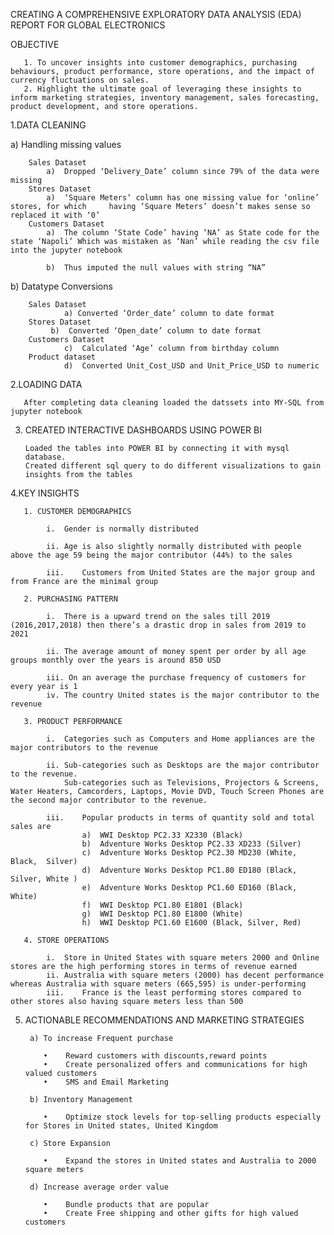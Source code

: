 CREATING A COMPREHENSIVE EXPLORATORY DATA ANALYSIS (EDA) REPORT FOR GLOBAL ELECTRONICS

OBJECTIVE 

       1. To uncover insights into customer demographics, purchasing behaviours, product performance, store operations, and the impact of currency fluctuations on sales. 
       2. Highlight the ultimate goal of leveraging these insights to inform marketing strategies, inventory management, sales forecasting, product development, and store operations.

1.DATA CLEANING 

  a) Handling missing values

        Sales Dataset
            a)	Dropped ‘Delivery_Date’ column since 79% of the data were missing     
        Stores Dataset
            a)	‘Square Meters‘ column has one missing value for ‘online’ stores, for which     having ‘Square Meters’ doesn’t makes sense so replaced it with ‘0’         
        Customers Dataset     
            a)	The column ‘State Code’ having ‘NA’ as State code for the state ‘Napoli’ Which was mistaken as ‘Nan’ while reading the csv file into the jupyter notebook
            
            b)	Thus imputed the null values with string “NA”  

  b) Datatype Conversions

        Sales Dataset
            	a) Converted ‘Order_date’ column to date format
        Stores Dataset
             b)  Converted ‘Open_date’ column to date format
        Customers Dataset  
            	c)  Calculated ‘Age’ column from birthday column
        Product dataset
            	d)  Converted Unit_Cost_USD and Unit_Price_USD to numeric
2.LOADING DATA

       After completing data cleaning loaded the datssets into MY-SQL from jupyter notebook
   
3. CREATED INTERACTIVE DASHBOARDS USING POWER BI 

       Loaded the tables into POWER BI by connecting it with mysql database.
       Created different sql query to do different visualizations to gain insights from the tables
   
4.KEY INSIGHTS

       1. CUSTOMER DEMOGRAPHICS  
            
            i.	Gender is normally distributed     
            
            ii.	Age is also slightly normally distributed with people above the age 59 being the major contributor (44%) to the sales  
                 
            iii.	Customers from United States are the major group and from France are the minimal group 
            
       2. PURCHASING PATTERN 
       
            i.	There is a upward trend on the sales till 2019 (2016,2017,2018) then there’s a drastic drop in sales from 2019 to 2021   
             
            ii.	The average amount of money spent per order by all age groups monthly over the years is around 850 USD
            
            iii. On an average the purchase frequency of customers for every year is 1
            iv.	The country United states is the major contributor to the revenue 
            
       3. PRODUCT PERFORMANCE
       
            i.	Categories such as Computers and Home appliances are the major contributors to the revenue
            
            ii.	Sub-categories such as Desktops are the major contributor to the revenue. 
                Sub-categories such as Televisions, Projectors & Screens, Water Heaters, Camcorders, Laptops, Movie DVD, Touch Screen Phones are the second major contributor to the revenue. 
            
            iii.	Popular products in terms of quantity sold and total sales are 
                    a)	WWI Desktop PC2.33 X2330 (Black)
                    b)	Adventure Works Desktop PC2.33 XD233 (Silver)
                    c)	Adventure Works Desktop PC2.30 MD230 (White, Black,  Silver)
                    d)	Adventure Works Desktop PC1.80 ED180 (Black, Silver, White )
                    e)	Adventure Works Desktop PC1.60 ED160 (Black, White)
                    f)	WWI Desktop PC1.80 E1801 (Black)
                    g)	WWI Desktop PC1.80 E1800 (White)
                    h)	WWI Desktop PC1.60 E1600 (Black, Silver, Red)
                    
       4. STORE OPERATIONS
       
            i.	Store in United States with square meters 2000 and Online stores are the high performing stores in terms of revenue earned 
            ii.	Australia with square meters (2000) has decent performance whereas Australia with square meters (665,595) is under-performing 
            iii.	France is the least performing stores compared to other stores also having square meters less than 500
                                    

5. ACTIONABLE RECOMMENDATIONS AND MARKETING STRATEGIES
   
        a) To increase Frequent purchase
   
           •	Reward customers with discounts,reward points
           •	Create personalized offers and communications for high valued customers
           •	SMS and Email Marketing
   
        b) Inventory Management
   
           •	Optimize stock levels for top-selling products especially for Stores in United states, United Kingdom
   
        c) Store Expansion
   
           •	Expand the stores in United states and Australia to 2000 square meters
   
        d) Increase average order value
   
           •	Bundle products that are popular
           •	Create Free shipping and other gifts for high valued customers


